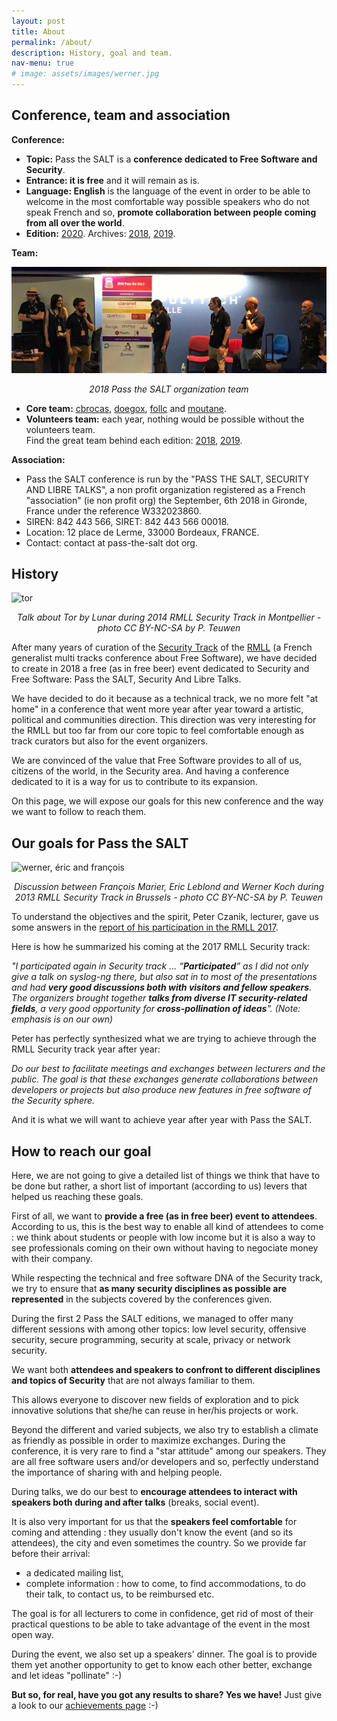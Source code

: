```yaml
---
layout: post
title: About
permalink: /about/
description: History, goal and team.
nav-menu: true
# image: assets/images/werner.jpg
---
```


## Conference, team and association
**Conference:** 
* **Topic:** Pass the SALT is a **conference dedicated to Free Software and Security**. 
* **Entrance: it is free** and it will remain as is. 
* **Language: English** is the language of the event in order to be able to welcome in the most comfortable way possible speakers who do not speak French and so, **promote collaboration between people coming from all over the world**. 
* **Edition:** [2020](https://2020.pass-the-salt.org/). Archives: [2018](https://2018.pass-the-salt.org/), [2019](https://2019.pass-the-salt.org/).

**Team:** 

<span class="image fit"><img src="/assets/images/team.jpg" alt="team" /><center><i>2018 Pass the SALT organization team</i></center></span>

* **Core team:** [cbrocas](https://twitter.com/cbrocas), [doegox](https://twitter.com/doegox), [follc](https://twitter.com/follc) and [moutane](https://twitter.com/moutane). 
* **Volunteers team:** each year, nothing would be possible without the volunteers team.<br/>Find the great team behind each edition: [2018](https://2018.pass-the-salt.org/#about), [2019](https://2019.pass-the-salt.org/#about).

**Association:**
* Pass the SALT conference is run by the "PASS THE SALT, SECURITY AND LIBRE TALKS", a non profit organization registered as a French "association" (ie non profit org) the September, 6th 2018 in Gironde, France under the reference W332023860.
* SIREN: 842 443 566, SIRET: 842 443 566 00018.
* Location: 12 place de Lerme, 33000 Bordeaux, FRANCE.
* Contact: contact at pass-the-salt dot org.


## History

<span class="image fit"><img src="/assets/images/tor.jpg" alt="tor" /><center><i>Talk about Tor by Lunar during 2014 RMLL Security Track in Montpellier - photo CC BY-NC-SA by P. Teuwen</i></center></span>

After many years of curation of the [Security Track](https://prog2017.rmll.info/spip.php?page=rmll_progall&lang=en&t=2) of the [RMLL](http://rmll.info/) (a French generalist multi tracks conference about Free Software), we have decided to create in 2018 a free (as in free beer) event dedicated to Security and Free Software: Pass the SALT, Security And Libre Talks. 

We have decided to do it because as a technical track, we no more felt "at home" in a conference that went more year after year toward a artistic, political and communities direction. This direction was very interesting for the RMLL but too far from our core topic to feel comfortable enough as track curators but also for the event organizers.

We are convinced of the value that Free Software provides to all of us, citizens of the world, in the Security area. And having a conference dedicated to it is a way for us to contribute to its expansion.

On this page, we will expose our goals for this new conference and the way we want to follow to reach them.

## Our goals for Pass the SALT

<span class="image fit"><img src="/assets/images/werner.jpg" alt="werner, éric and françois" /><center><i>Discussion between François Marier, Eric Leblond and Werner Koch during 2013 RMLL Security Track in Brussels - photo CC BY-NC-SA by P. Teuwen</i></center></span>

To understand the objectives and the spirit, Peter Czanik, lecturer, gave us some answers in the [report of his participation in the RMLL 2017](https://www.balabit.com/blog/czp-rmll-libre-software-meeting-2017/).

Here is how he summarized his coming at the 2017 RMLL Security track:

_"I participated again in Security track ... “**Participated**” as I did not only give a talk on syslog-ng there, but also sat in to most of the presentations and had **very good discussions both with visitors and fellow speakers**. The organizers brought together **talks from diverse IT security-related fields**, a very good opportunity for **cross-pollination of ideas**". (Note: emphasis is on our own)_

Peter has perfectly synthesized what we are trying to achieve through the RMLL Security track  year after year:

_Do our best to facilitate meetings and exchanges between lecturers and the public. The goal is that these exchanges generate collaborations between developers or projects but also produce new features in free software of the Security sphere._

And it is what we will want to achieve year after year with Pass the SALT.

## How to reach our goal

Here, we are not going to give a detailed list of things we think that have to be done but rather, a short list of important (according to us) levers that helped us reaching these goals.

First of all, we want to **provide a free (as in free beer) event to attendees**. According to us, this is the best way to enable all kind of attendees to come : we think about students or people with low income but it is also a way to see professionals coming on their own without having to negociate money with their company.

While respecting the technical and free software DNA of the Security track, we try to ensure that **as many security disciplines as possible are represented** in the subjects covered by the conferences given.

During the first 2 Pass the SALT editions, we managed to offer many different sessions with among other topics: low level security, offensive security, secure programming, security at scale, privacy or network security.

We want both **attendees and speakers to confront to different disciplines and topics of Security** that are not always familiar to them.

This allows everyone to discover new fields of exploration and to pick innovative solutions that she/he can reuse in her/his projects or work.

Beyond the different and varied subjects, we also try to establish a climate as friendly as possible in order to maximize exchanges. During the conference, it is very rare to find a "star attitude" among our speakers. They are all free software users and/or developers and so, perfectly understand the importance of sharing with and helping people.

During talks, we do our best to **encourage attendees to interact with speakers both during and after talks** (breaks, social event).

It is also very important for us that the **speakers feel comfortable** for coming and attending : they usually don't know the event (and so its attendees), the city and even sometimes the country. So we provide far before their arrival:

* a dedicated mailing list,
* complete information : how to come, to find accommodations, to do their talk, to contact us, to be reimbursed etc.

The goal is for all lecturers to come in confidence, get rid of most of their practical questions to be able to take advantage of the event in the most open way.

During the event, we also set up a speakers' dinner. The goal is to provide them yet another opportunity to get to know each other better, exchange and let ideas "pollinate" :-)

**But so, for real, have you got any results to share? Yes we have!** Just give a look to our [achievements page](https://www.pass-the-salt.org/achievements/) :-)
